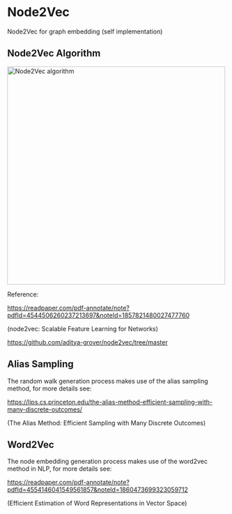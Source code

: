 # Node2Vec
Node2Vec for graph embedding (self implementation)

## Node2Vec Algorithm
<img src="https://github.com/DouziLBean/Node2Vec/assets/118800250/e1d64a98-3152-4af9-aa7f-f22fb728405f" alt="Node2Vec algorithm" width="500" height="500">

Reference:

https://readpaper.com/pdf-annotate/note?pdfId=4544506260237213697&noteId=1857821480027477760

(node2vec: Scalable Feature Learning for Networks)

https://github.com/aditya-grover/node2vec/tree/master

## Alias Sampling
The random walk generation process makes use of the alias sampling method, for more details see: 

https://lips.cs.princeton.edu/the-alias-method-efficient-sampling-with-many-discrete-outcomes/

(The Alias Method: Efficient Sampling with Many Discrete Outcomes)

## Word2Vec
The node embedding generation process makes use of the word2vec method in NLP, for more details see:

https://readpaper.com/pdf-annotate/note?pdfId=4554146041549561857&noteId=1860473699323059712

(Efficient Estimation of Word Representations in Vector Space)
